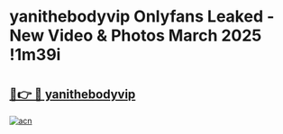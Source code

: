 # yanithebodyvip Onlyfans Leaked - New Video & Photos March 2025 !1m39i

# <h2><a href="https://u3v24r.iuczelnia.edu.pl?title=yanithebodyvip&ref=1m39i">🔗👉 🔴 yanithebodyvip</a></h2>

[![acn](https://github.com/user-attachments/assets/0f9c940e-d8b0-45ae-aac7-cd30a18b3e1c)](https://u3v24r.iuczelnia.edu.pl?title=yanithebodyvip&ref=1m39i)

